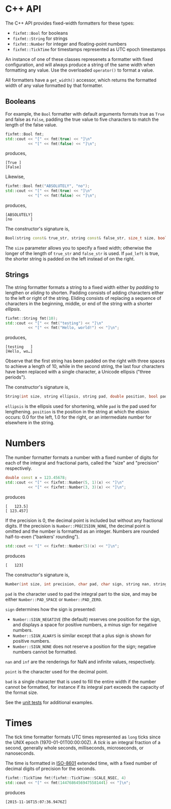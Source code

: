 # C++ API

The C++ API provides fixed-width formatters for these types:

- `fixfmt::Bool` for booleans
- `fixfmt::String` for strings
- `fixfmt::Number` for integer and floating-point numbers
- `fixfmt::TickTime` for timestamps represented as UTC epoch timestamps

An instance of one of these classes represenets a formatter with fixed
configuration, and will always produce a string of the same width when
formatting any value.  Use the overloaded `operator()` to format a value.

All formatters have a `get_width()` accessor, which returns the formatted width
of any value formatted by that formatter.


## Booleans

For example, the `Bool` formatter with default arguments formats true as `True `
and false as `False`, padding the true value to five characters to match the
length of the false value.

```c++
fixfmt::Bool fmt;
std::cout << "[" << fmt(true) << "]\n"
          << "[" << fmt(false) << "]\n";
```

produces,

```
[True ]
[False]
```

Likewise,

```c++
fixfmt::Bool fmt("ABSOLUTELY", "no");
std::cout << "[" << fmt(true) << "]\n"
          << "[" << fmt(false) << "]\n";
```

produces,

```
[ABSOLUTELY]
[no        ]
```

The constructor's signature is,

```c++
Bool(string const& true_str, string const& false_str, size_t size, bool pad_left)
```

The `size` parameter allows you to specify a fixed width; otherwise the longer
of the length of `true_str` and `false_str` is used.  If `pad_left` is true, the
shorter string is padded on the left instead of on the right.


## Strings

The string formatter formats a string to a fixed width either by _padding_ to
lengthen or _eliding_ to shorten.  Padding consists of adding characters either
to the left or right of the string.  Eliding consists of replacing a sequence of
characters in the beginning, middle, or end of the string with a shorter
_ellipsis_.  

```c++
fixfmt::String fmt(10);
std::cout << "[" << fmt("testing") << "]\n"
          << "[" << fmt("Hello, world!") << "]\n";
```

produces,

```
[testing   ]
[Hello, wo…]
```

Observe that the first string has been padded on the right with three spaces to
achieve a length of 10, while in the second string, the last four characters
have been replaced with a single character, a Unicode ellipsis ("three
periods").  

The constructor's signature is,

```c++
String(int size, string ellipsis, string pad, double position, bool pad_left)
```

`ellipsis` is the ellipsis used for shortening, while `pad` is the pad used for
lengthening.  `position` is the position in the string at which the elision
occurs: 0.0 for the left, 1.0 for the right, or an intermediate number for
elsewhere in the string.  


# Numbers

The number formatter formats a number with a fixed number of digits for each of
the integral and fractional parts, called the "size" and "precision"
respectively.

```c++
double const x = 123.45678;
std::cout << "[" << fixfmt::Number(5, 1)(x) << "]\n"
          << "[" << fixfmt::Number(3, 3)(x) << "]\n";
```

produces

```
[   123.5]
[ 123.457]
```

If the precision is 0, the decimal point is included but without any fractional
digits.  If the precision is `Number::PRECISION_NONE`, the decimal point is
omitted and the number is formatted as an integer.  Numbers are rounded
half-to-even ("bankers' rounding").

```c++
std::cout << "[" << fixfmt::Number(5)(x) << "]\n";
```

produces

```
[   123]
```

The constructor's signature is,

```c++
Number(int size, int precision, char pad, char sign, string nan, string inf, char point, char bad)
```

`pad` is the character used to pad the integral part to the size, and may be
either `Number::PAD_SPACE` or `Number::PAD_ZERO`.  

`sign` determines how the sign is presented: 

- `Number::SIGN_NEGATIVE` (the default) reserves one position for the sign, and
  displays a space for positive numbers, a minus sign for negative numbers.  
- `Number::SIGN_ALWAYS` is similar except that a plus sign is shown for positive
  numbers. 
- `Number::SIGN_NONE` does not reserve a position for the sign; negative numbers
  cannot be formatted.

`nan` and `inf` are the renderings for NaN and infinite values, respectively.

`point` is the character used for the decimal point.

`bad` is a single character that is used to fill the entire width if the number
cannot be formatted, for instance if its integral part exceeds the capacity of
the format size.

See the [unit tests](../test/test_number.cc) for additional examples.


# Times

The tick time formatter formats UTC times represented as `long` ticks since the
UNIX epoch (1970-01-01T00:00:00Z).  A _tick_ is an integral fraction of a
second, generally whole seconds, milliseconds, microseconds, or nanoseconds.

The time is formatted in [ISO-8601](http://www.cl.cam.ac.uk/~mgk25/iso-time.html) 
extended time, with a fixed number of decimal digits of precision for the seconds.

```c++
fixfmt::TickTime fmt(fixfmt::TickTime::SCALE_NSEC, 4)
std::cout << "[" << fmt(1447686456947558144l) << "]\n";
```

produces

```
[2015-11-16T15:07:36.9476Z]
```
